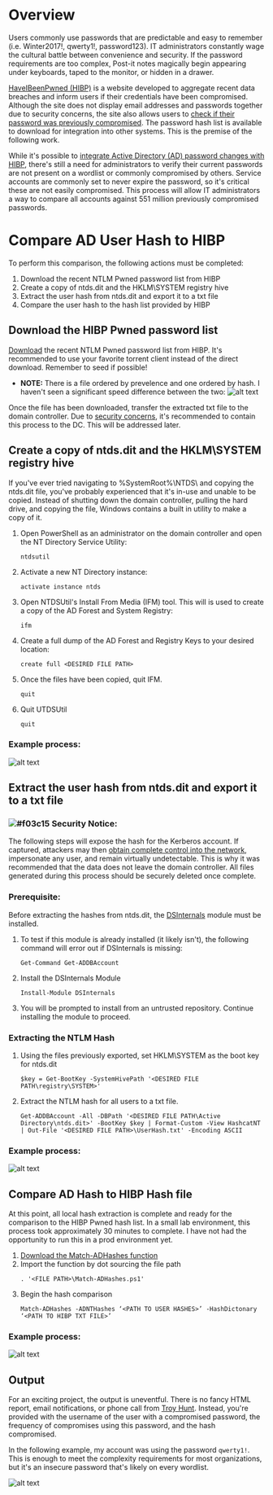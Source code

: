 # Overview
Users commonly use passwords that are predictable and easy to remember (i.e. Winter2017!, qwerty1!, password123). IT administrators constantly wage the cultural battle between convenience and security. If the password requirements are too complex, Post-it notes magically begin appearing under keyboards, taped to the monitor, or hidden in a drawer. 

[HaveIBeenPwned (HIBP)](https://haveibeenpwned.com/) is a website developed to aggregate recent data breaches and inform users if their credentials have been compromised. Although the site does not display email addresses and passwords together due to security concerns, the site also allows users to [check if their password was previously compromised](https://haveibeenpwned.com/Passwords). The password hash list is available to download for integration into other systems. This is the premise of the following work. 

While it's possible to [integrate Active Directory (AD) password changes with HIBP](https://github.com/braimee/bpatty/blob/master/blue_team/pwnedpasswords.md), there's still a need for administrators to verify their current passwords are not present on a wordlist or commonly compromised by others. Service accounts are commonly set to never expire the password, so it's critical these are not easily compromised. This process will allow IT administrators a way to compare all accounts against 551 million previously compromised passwords. 

# Compare AD User Hash to HIBP
To perform this comparison, the following actions must be completed: 

1. Download the recent NTLM Pwned password list from HIBP
2. Create a copy of ntds.dit and the HKLM\SYSTEM registry hive
3. Extract the user hash from ntds.dit and export it to a txt file
4. Compare the user hash to the hash list provided by HIBP

## Download the HIBP Pwned password list
[Download](https://haveibeenpwned.com/Passwords) the recent NTLM Pwned password list from HIBP. It's recommended to use your favorite torrent client instead of the direct download. Remember to seed if possible!
   * **NOTE:** There is a file ordered by prevelence and one ordered by hash. I haven't seen a significant speed difference between the two:
     ![alt text](https://github.com/mysecus/HaveIBeenPwned/blob/master/pics/Match%20Hash%20Speed%20Test.png "Hash Comparison Speed Test")

Once the file has been downloaded, transfer the extracted txt file to the domain controller. Due to [security concerns](https://blog.stealthbits.com/complete-domain-compromise-with-golden-tickets/), it's recommended to contain this process to the DC. This will be addressed later.


## Create a copy of ntds.dit and the HKLM\SYSTEM registry hive
If you've ever tried navigating to %SystemRoot%\NTDS\ and copying the ntds.dit file, you've probably experienced that it's in-use and unable to be copied. Instead of shutting down the domain controller, pulling the hard drive, and copying the file, Windows contains a built in utility to make a copy of it. 

1. Open PowerShell as an administrator on the domain controller and open the NT Directory Service Utility: 
    ```
    ntdsutil
    ```
2. Activate a new NT Directory instance: 
    ```
    activate instance ntds
    ```
3. Open NTDSUtil's Install From Media (IFM) tool. This will is used to create a copy of the AD Forest and System Registry: 
    ```
    ifm
    ```
4. Create a full dump of the AD Forest and Registry Keys to your desired location: 
    ```
    create full <DESIRED FILE PATH>
    ```
5. Once the files have been copied, quit IFM. 
    ```
    quit
    ```
6. Quit UTDSUtil
    ```
    quit
    ```

### Example process:

![alt text](https://github.com/mysecus/HaveIBeenPwned/blob/master/pics/NTDS.png "Create copy of AD Forest and Registry")

## Extract the user hash from ntds.dit and export it to a txt file

### ![#f03c15](https://placehold.it/15/f03c15/000000?text=+) **Security Notice:** 

The following steps will expose the hash for the Kerberos account. If captured, attackers may then [obtain complete control into the network](https://blog.stealthbits.com/complete-domain-compromise-with-golden-tickets/), impersonate any user, and remain virtually undetectable. This is why it was recommended that the data does not leave the domain controller. All files generated during this process should be securely deleted once complete. 

### Prerequisite: 
Before extracting the hashes from ntds.dit, the [DSInternals](https://github.com/MichaelGrafnetter/DSInternals) module must be installed. 

1. To test if this module is already installed (it likely isn't), the following command will error out if DSInternals is missing:
    ```
    Get-Command Get-ADDBAccount
    ```
2. Install the DSInternals Module
    ```
    Install-Module DSInternals
    ```
3. You will be prompted to install from an untrusted repository. Continue installing the module to proceed. 

### Extracting the NTLM Hash
1. Using the files previously exported, set HKLM\SYSTEM as the boot key for ntds.dit
    ```
    $key = Get-BootKey -SystemHivePath '<DESIRED FILE PATH\registry\SYSTEM>'
    ```
2. Extract the NTLM hash for all users to a txt file.
    ```
    Get-ADDBAccount -All -DBPath '<DESIRED FILE PATH\Active Directory\ntds.dit>' -BootKey $key | Format-Custom -View HashcatNT | Out-File '<DESIRED FILE PATH>\UserHash.txt' -Encoding ASCII
    ```
    
### Example process:

![alt text](https://github.com/mysecus/HaveIBeenPwned/blob/master/pics/Extract%20Hash.png "Extract NTLM Hash")

## Compare AD Hash to HIBP Hash file
At this point, all local hash extraction is complete and ready for the comparison to the HIBP Pwned hash list. In a small lab environment, this process took approximately 30 minutes to complete. I have not had the opportunity to run this in a prod environment yet. 

1. [Download the Match-ADHashes function](https://github.com/DGG-IT/Match-ADHashes/blob/master/Match-ADHashes.ps1)
2. Import the function by dot sourcing the file path
    ```
    . '<FILE PATH>\Match-ADHashes.ps1'
    ```
3. Begin the hash comparison
    ```
    Match-ADHashes -ADNTHashes ‘<PATH TO USER HASHES>’ -HashDictonary ‘<PATH TO HIBP TXT FILE>’
    
### Example process:

![alt text](https://github.com/mysecus/HaveIBeenPwned/blob/master/pics/Match%20Hash.png "Match NTLM Hash")

## Output

For an exciting project, the output is uneventful. There is no fancy HTML report, email notifications, or phone call from [Troy Hunt](https://haveibeenpwned.com/About). Instead, you're provided with the username of the user with a compromised password, the frequency of compromises using this password, and the hash compromised. 

In the following example, my account was using the password ```qwerty1!```. This is enough to meet the complexity requirements for most organizations, but it's an insecure password that's likely on every wordlist. 

![alt text](https://github.com/mysecus/HaveIBeenPwned/blob/master/pics/Final%20Output.png "Final Output")
